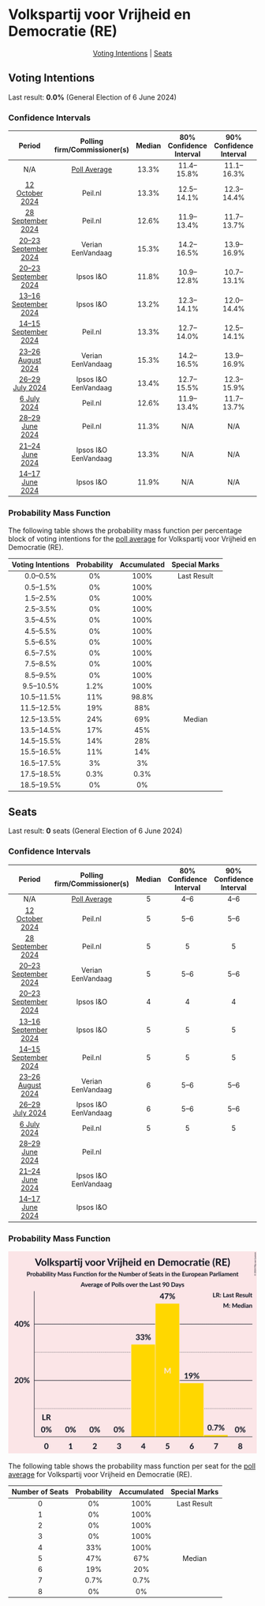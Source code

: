 # Volkspartij voor Vrijheid en Democratie (RE)

<p align="center"><a href="#voting-intentions">Voting Intentions</a> | <a href="#seats">Seats</a></p>

## Voting Intentions

Last result: **0.0%** (General Election of 6 June 2024)

### Confidence Intervals

| Period     | Polling firm/Commissioner(s) | Median | 80% Confidence Interval | 90% Confidence Interval | 95% Confidence Interval | 99% Confidence Interval |
|:----------:|:----------------:|:-----------:|:-----------------------:|:-----------------------:|:-----------------------:|:-----------------------:|
| N/A | [Poll Average](average.html) | 13.3% | 11.4–15.8% | 11.1–16.3% | 10.8–16.7% | 10.3–17.4% |
| [12 October 2024](2024-10-12-Peilnl.html) | Peil.nl | 13.3% | 12.5–14.1% | 12.3–14.4% | 12.1–14.6% | 11.8–15.0% |
| [28 September 2024](2024-09-28-Peilnl.html) | Peil.nl | 12.6% | 11.9–13.4% | 11.7–13.7% | 11.5–13.9% | 11.1–14.3% |
| [20–23 September 2024](2024-09-23-Verian.html) | Verian <br> EenVandaag | 15.3% | 14.2–16.5% | 13.9–16.9% | 13.6–17.2% | 13.1–17.8% |
| [20–23 September 2024](2024-09-23-IpsosIO.html) | Ipsos I&O | 11.8% | 10.9–12.8% | 10.7–13.1% | 10.4–13.3% | 10.0–13.8% |
| [13–16 September 2024](2024-09-16-IpsosIO.html) | Ipsos I&O | 13.2% | 12.3–14.1% | 12.0–14.4% | 11.8–14.7% | 11.4–15.1% |
| [14–15 September 2024](2024-09-15-Peilnl.html) | Peil.nl | 13.3% | 12.7–14.0% | 12.5–14.1% | 12.4–14.3% | 12.1–14.6% |
| [23–26 August 2024](2024-08-26-Verian.html) | Verian <br> EenVandaag | 15.3% | 14.2–16.5% | 13.9–16.9% | 13.6–17.2% | 13.1–17.8% |
| [26–29 July 2024](2024-07-29-IpsosIO.html) | Ipsos I&O <br> EenVandaag | 13.4% | 12.7–15.5% | 12.3–15.9% | 12.0–16.2% | 11.4–17.0% |
| [6 July 2024](2024-07-06-Peilnl.html) | Peil.nl | 12.6% | 11.9–13.4% | 11.7–13.7% | 11.5–13.9% | 11.1–14.3% |
| [28–29 June 2024](2024-06-29-Peilnl.html) | Peil.nl | 11.3% | N/A | N/A | N/A | N/A |
| [21–24 June 2024](2024-06-24-IpsosIO.html) | Ipsos I&O <br> EenVandaag | 13.3% | N/A | N/A | N/A | N/A |
| [14–17 June 2024](2024-06-17-IpsosIO.html) | Ipsos I&O | 11.9% | N/A | N/A | N/A | N/A |

### Probability Mass Function

The following table shows the probability mass function per percentage block of voting intentions for the [poll average](average.html) for Volkspartij voor Vrijheid en Democratie (RE).

| Voting Intentions | Probability | Accumulated | Special Marks |
|:-----------------:|:-----------:|:-----------:|:-------------:|
| 0.0–0.5% | 0% | 100% | Last Result |
| 0.5–1.5% | 0% | 100% |  |
| 1.5–2.5% | 0% | 100% |  |
| 2.5–3.5% | 0% | 100% |  |
| 3.5–4.5% | 0% | 100% |  |
| 4.5–5.5% | 0% | 100% |  |
| 5.5–6.5% | 0% | 100% |  |
| 6.5–7.5% | 0% | 100% |  |
| 7.5–8.5% | 0% | 100% |  |
| 8.5–9.5% | 0% | 100% |  |
| 9.5–10.5% | 1.2% | 100% |  |
| 10.5–11.5% | 11% | 98.8% |  |
| 11.5–12.5% | 19% | 88% |  |
| 12.5–13.5% | 24% | 69% | Median |
| 13.5–14.5% | 17% | 45% |  |
| 14.5–15.5% | 14% | 28% |  |
| 15.5–16.5% | 11% | 14% |  |
| 16.5–17.5% | 3% | 3% |  |
| 17.5–18.5% | 0.3% | 0.3% |  |
| 18.5–19.5% | 0% | 0% |  |


## Seats

Last result: **0** seats (General Election of 6 June 2024)

### Confidence Intervals

| Period     | Polling firm/Commissioner(s) | Median | 80% Confidence Interval | 90% Confidence Interval | 95% Confidence Interval | 99% Confidence Interval |
|:----------:|:----------------:|:------:|:-----------------------:|:-----------------------:|:-----------------------:|:-----------------------:|
| N/A | [Poll Average](average.html) | 5 | 4–6 | 4–6 | 4–6 | 4–7 |
| [12 October 2024](2024-10-12-Peilnl.html) | Peil.nl | 5 | 5–6 | 5–6 | 5–6 | 5–6 |
| [28 September 2024](2024-09-28-Peilnl.html) | Peil.nl | 5 | 5 | 5 | 4–5 | 4–5 |
| [20–23 September 2024](2024-09-23-Verian.html) | Verian <br> EenVandaag | 5 | 5–6 | 5–6 | 5–6 | 5–7 |
| [20–23 September 2024](2024-09-23-IpsosIO.html) | Ipsos I&O | 4 | 4 | 4 | 4 | 4–5 |
| [13–16 September 2024](2024-09-16-IpsosIO.html) | Ipsos I&O | 5 | 5 | 5 | 4–5 | 4–6 |
| [14–15 September 2024](2024-09-15-Peilnl.html) | Peil.nl | 5 | 5 | 5 | 5 | 4–5 |
| [23–26 August 2024](2024-08-26-Verian.html) | Verian <br> EenVandaag | 6 | 5–6 | 5–6 | 5–7 | 5–7 |
| [26–29 July 2024](2024-07-29-IpsosIO.html) | Ipsos I&O <br> EenVandaag | 6 | 5–6 | 5–6 | 4–6 | 4–6 |
| [6 July 2024](2024-07-06-Peilnl.html) | Peil.nl | 5 | 5 | 5 | 5 | 5 |
| [28–29 June 2024](2024-06-29-Peilnl.html) | Peil.nl |  |  |  |  |  |
| [21–24 June 2024](2024-06-24-IpsosIO.html) | Ipsos I&O <br> EenVandaag |  |  |  |  |  |
| [14–17 June 2024](2024-06-17-IpsosIO.html) | Ipsos I&O |  |  |  |  |  |

### Probability Mass Function

![Graph with seats probability mass function not yet produced](average-seats-pmf-volkspartijvoorvrijheidendemocratiere.png "Seats Probability Mass Function")

The following table shows the probability mass function per seat for the [poll average](average.html) for Volkspartij voor Vrijheid en Democratie (RE).

| Number of Seats | Probability | Accumulated | Special Marks |
|:---------------:|:-----------:|:-----------:|:-------------:|
| 0 | 0% | 100% | Last Result |
| 1 | 0% | 100% |  |
| 2 | 0% | 100% |  |
| 3 | 0% | 100% |  |
| 4 | 33% | 100% |  |
| 5 | 47% | 67% | Median |
| 6 | 19% | 20% |  |
| 7 | 0.7% | 0.7% |  |
| 8 | 0% | 0% |  |


